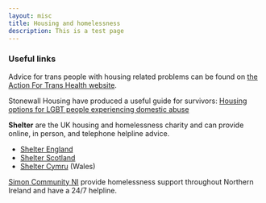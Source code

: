 ```yaml
---
layout: misc
title: Housing and homelessness
description: This is a test page
---
```


### Useful links

Advice for trans people with housing related problems can be found on [the Action For Trans Health website](https://actionfortranshealth.org.uk/resources/for-trans-people/housing/).

Stonewall Housing have produced a useful guide for survivors: [Housing options for LGBT people experiencing domestic abuse](http://www.stonewallhousing.org/files/LGBT_Domestic_Abuse.pdf)

**Shelter** are the UK housing and homelessness charity and can provide online, in person, and telephone helpline advice.

- [Shelter England](http://england.shelter.org.uk/get_advice)
- [Shelter Scotland](http://scotland.shelter.org.uk/get_advice)
- [Shelter Cymru](http://www.sheltercymru.org.uk/get-advice/) (Wales)

[Simon Community NI](http://simoncommunity.org/) provide homelessness support throughout Northern Ireland and have a 24/7 helpline.
